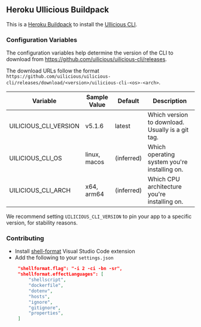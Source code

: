 ## Heroku UIlicious Buildpack

This is a [Heroku Buildpack](http://devcenter.heroku.com/articles/buildpacks) to install the [UIlicious CLI](https://github.com/uilicious/uilicious-cli).

### Configuration Variables

The configuration variables help determine the version of the CLI to download from
https://github.com/uilicious/uilicious-cli/releases.

The download URLs follow the format `https://github.com/uilicious/uilicious-cli/releases/download/<version>/uilicious-cli-<os>-<arch>`.

| Variable                | Sample Value | Default    | Description                                      |
| ----------------------- | ------------ | ---------- | ------------------------------------------------ |
| UILICIOUS_CLI_VERSION   | v5.1.6       | latest     | Which version to download. Usually is a git tag. |
| UILICIOUS_CLI_OS        | linux, macos | (inferred) | Which operating system you're installing on.     |
| UILICIOUS_CLI_ARCH      | x64, arm64   | (inferred) | Which CPU architecture you're installing on.     |

We recommend setting `UILICIOUS_CLI_VERSION` to pin your app to a specific version, for stability reasons.

### Contributing

* Install [shell-format](https://marketplace.visualstudio.com/items?itemName=foxundermoon.shell-format) Visual Studio Code extension
* Add the following to your `settings.json`
   ```json
    "shellformat.flag": "-i 2 -ci -bn -sr",
    "shellformat.effectLanguages": [
        "shellscript",
        "dockerfile",
        "dotenv",
        "hosts",
        "ignore",
        "gitignore",
        "properties",
    ]
    ```

